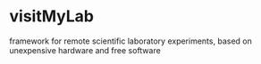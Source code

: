 # visitMyLab
framework for remote scientific laboratory experiments, based on unexpensive hardware and free software
